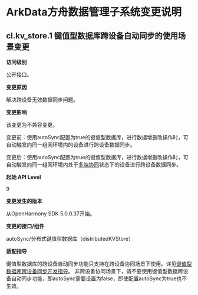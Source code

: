 # ArkData方舟数据管理子系统变更说明

## cl.kv_store.1 键值型数据库跨设备自动同步的使用场景变更

**访问级别**

公开接口。

**变更原因**

解决跨设备无效数据同步问题。

**变更影响**

该变更为不兼容变更。

变更前：使用autoSync配置为true的键值型数据库，进行数据增删改操作时，可自动触发向同一组网环境内的设备进行跨设备数据同步。

变更后：使用autoSync配置为true的键值型数据库，进行数据增删改操作时，可自动触发向同一组网环境内处于[多端协同](../../../application-dev/application-models/hop-multi-device-collaboration.md)状态下的设备进行跨设备数据同步。

**起始 API Level**

9

**变更发生的版本**

从OpenHarmony SDK 5.0.0.37开始。

**变更的接口/组件**

autoSync/分布式键值型数据库（distributedKVStore）

**适配指导**

键值型数据库的跨设备自动同步功能只支持在跨设备协同场景下使用。详见[键值型数据库跨设备同步开发指导](../../../application-dev/database/data-sync-of-kv-store.md)。
非跨设备协同场景下，请不要使用键值型数据跨设备自动同步功能，即autoSync需要设置为false，即使配置autoSync为true也不生效。
